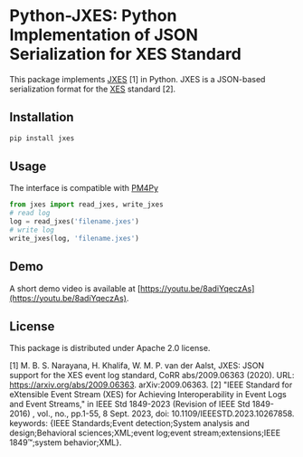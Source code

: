 # Python-JXES: Python Implementation of JSON Serialization for XES Standard
This package implements [JXES](https://arxiv.org/abs/2009.06363) [1] in Python. JXES is a JSON-based serialization format for the [XES](https://www.tf-pm.org/resources/xes-standard) standard [2].

## Installation
```bash
pip install jxes
```

## Usage
The interface is compatible with [PM4Py]()
```python
from jxes import read_jxes, write_jxes
# read log
log = read_jxes('filename.jxes')
# write log
write_jxes(log, 'filename.jxes')
```

## Demo
A short demo video is available at [https://youtu.be/8adiYqeczAs](https://youtu.be/8adiYqeczAs).

## License
This package is distributed under Apache 2.0 license.

[1] M. B. S. Narayana, H. Khalifa, W. M. P. van der Aalst, JXES: JSON support for the XES event log standard, CoRR abs/2009.06363 (2020). URL: https://arxiv.org/abs/2009.06363. arXiv:2009.06363.
[2] "IEEE Standard for eXtensible Event Stream (XES) for Achieving Interoperability in Event Logs and Event Streams," in IEEE Std 1849-2023 (Revision of IEEE Std 1849-2016) , vol., no., pp.1-55, 8 Sept. 2023, doi: 10.1109/IEEESTD.2023.10267858. keywords: {IEEE Standards;Event detection;System analysis and design;Behavioral sciences;XML;event log;event stream;extensions;IEEE 1849™;system behavior;XML}.
